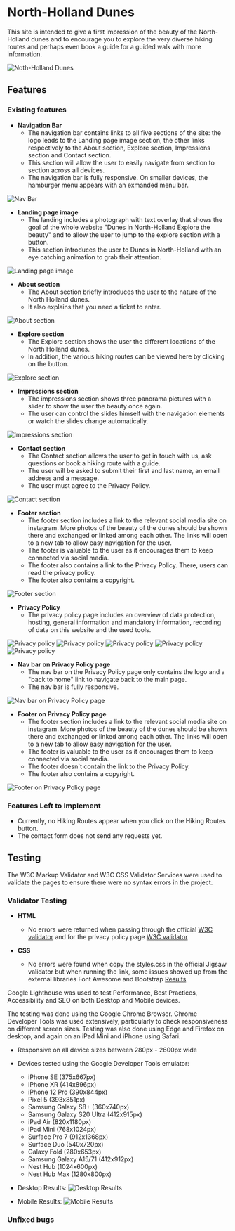 # North-Holland Dunes

This site is intended to give a first impression of the beauty of the North-Holland dunes and to encourage you to explore the very diverse hiking routes and perhaps even book a guide for a guided walk with more information.

![Noth-Holland Dunes](assets/images/readme/mock-up-screens.JPG)

## Features

### Existing features

- __Navigation Bar__
  - The navigation bar contains links to all five sections of the site: the logo leads to the Landing page image section, the other links respectively to the About section, Explore section, Impressions section and Contact section.
  - This section will allow the user to easily navigate from section to section across all devices.
  - The navigation bar is fully responsive. On smaller devices, the hamburger menu appears with an exmanded menu bar.

![Nav Bar](assets/images/readme/screenshot-navigation-bar.JPG)

- __Landing page image__
  - The landing includes a photograph with text overlay that shows the goal of the whole website "Dunes in North-Holland Explore the beauty" and to allow the user to jump to the explore section with a button.
  - This section introduces the user to Dunes in North-Holland with an eye catching animation to grab their attention.

![Landing page image](assets/images/readme/screenshot-home-banner.JPG)

- __About section__
  - The About section briefly introduces the user to the nature of the North Holland dunes.
  - It also explains that you need a ticket to enter.

![About section](assets/images/readme/screenshot-about-section.JPG)

- __Explore section__
  - The Explore section shows the user the different locations of the North Holland dunes.
  - In addition, the various hiking routes can be viewed here by clicking on the button.

![Explore section](assets/images/readme/screenshot-hiking-routes.JPG)

- __Impressions section__
  - The impressions section shows three panorama pictures with a slider to show the user the beauty once again.
  - The user can control the slides himself with the navigation elements or watch the slides change automatically.

![Impressions section](assets/images/readme/screenshot-slider.JPG)

- __Contact section__
  - The Contact section allows the user to get in touch with us, ask questions or book a hiking route with a guide.
  - The user will be asked to submit their first and last name, an email address and a message.
  - The user must agree to the Privacy Policy.

![Contact section](assets/images/readme/screenshot-contact-section.JPG)

- __Footer section__
  - The footer section includes a link to the relevant social media site on instagram. More photos of the beauty of the dunes should be shown there and exchanged or linked among each other. The links will open to a new tab to allow easy navigation for the user.
  - The footer is valuable to the user as it encourages them to keep connected via social media.
  - The footer also contains a link to the Privacy Policy. There, users can read the privacy policy.
  - The footer also contains a copyright.

![Footer section](assets/images/readme/screenshot-footer.JPG)

- __Privacy Policy__
  - The privacy policy page includes an overview of data protection, hosting, general information and mandatory information, recording of data on this website and the used tools.

![Privacy policy](assets/images/readme/screenshot-privacy-policy-1.JPG)
![Privacy policy](assets/images/readme/screenshot-privacy-policy-2.JPG)
![Privacy policy](assets/images/readme/screenshot-privacy-policy-3.JPG)
![Privacy policy](assets/images/readme/screenshot-privacy-policy-4.JPG)
![Privacy policy](assets/images/readme/screenshot-privacy-policy-5.JPG)

- __Nav bar on Privacy Policy page__
  - The nav bar on the Privacy Policy page only contains the logo and a "back to home" link to navigate back to the main page.
  - The nav bar is fully responsive.

![Nav bar on Privacy Policy page](assets/images/readme/screenshot-navigation-bar-privacy-policy.JPG)

- __Footer on Privacy Policy page__
  - The footer section includes a link to the relevant social media site on instagram. More photos of the beauty of the dunes should be shown there and exchanged or linked among each other. The links will open to a new tab to allow easy navigation for the user.
  - The footer is valuable to the user as it encourages them to keep connected via social media.
  - The footer doesn`t contain the link to the Privacy Policy.
  - The footer also contains a copyright.

![Footer on Privacy Policy page](assets/images/readme/screenshot-footer-privacy-policy.JPG)

### Features Left to Implement

- Currently, no Hiking Routes appear when you click on the Hiking Routes button.
- The contact form does not send any requests yet.

## Testing
The W3C Markup Validator and W3C CSS Validator Services were used to validate the pages to ensure there were no syntax errors in the project.

### Validator Testing
- __HTML__
  - No errors were returned when passing through the official [W3C validator](https://validator.w3.org/nu/?showsource=yes&doc=https%3A%2F%2Fpuma13992.github.io%2Fnorth-holland-dunes%2F) and for the privacy policy page [W3C validator](https://validator.w3.org/nu/?showsource=yes&doc=https%3A%2F%2Fpuma13992.github.io%2Fnorth-holland-dunes%2Fprivacy.html)

- __CSS__
  - No errors were found when copy the styles.css in the official Jigsaw validator but when running the link, some issues showed up from the external libraries Font Awesome and Bootstrap [Results](https://jigsaw.w3.org/css-validator/validator?uri=https%3A%2F%2Fpuma13992.github.io%2Fnorth-holland-dunes%2Findex.html&profile=css3svg&usermedium=all&warning=1&vextwarning=&lang=de)

Google Lighthouse was used to test Performance, Best Practices, Accessibility and SEO on both Desktop and Mobile devices.

The testing was done using the Google Chrome Browser. Chrome Developer Tools was used extensively, particularly to check responsiveness on different screen sizes. Testing was also done using Edge and Firefox on desktop, and again on an iPad Mini and iPhone using Safari.
- Responsive on all device sizes between 280px - 2600px wide
- Devices tested using the Google Developer Tools emulator:
  - iPhone SE (375x667px)
  - iPhone XR (414x896px)
  - iPhone 12 Pro (390x844px)
  - Pixel 5 (393x851px)
  - Samsung Galaxy S8+ (360x740px)
  - Samsung Galaxy S20 Ultra (412x915px)
  - iPad Air (820x1180px)
  - iPad Mini (768x1024px)
  - Surface Pro 7 (912x1368px)
  - Surface Duo (540x720px)
  - Galaxy Fold (280x653px)
  - Samsung Galaxy A15/71 (412x912px)
  - Nest Hub (1024x600px)
  - Nest Hub Max (1280x800px)

- Desktop Results:
  ![Desktop Results](assets/images/readme/screenshot-desktop-lighthouse.JPG)
- Mobile Results:
  ![Mobile Results](assets/images/readme/screenshot-mobile-lighthouse.JPG)

### Unfixed bugs
